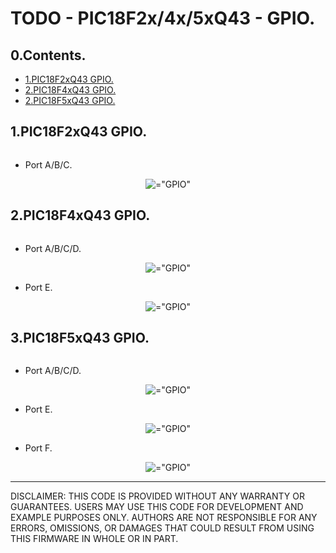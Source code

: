 # TODO - PIC18F2x/4x/5xQ43 - GPIO.

## 0.Contents.

- [1.PIC18F2xQ43 GPIO.](#1pic18f2xq43-gpio)
- [2.PIC18F4xQ43 GPIO.](#2pic18f4xq43-gpio)
- [2.PIC18F5xQ43 GPIO.](#2pic18f5xq43-gpio)

## 1.PIC18F2xQ43 GPIO.

```c
```

- Port A/B/C.

<p align="center"><img alt=="GPIO" src="./pics/gpio.png"></p>

## 2.PIC18F4xQ43 GPIO.

```c
```

- Port A/B/C/D.

<p align="center"><img alt=="GPIO" src="./pics/gpio.png"></p>

- Port E.

<p align="center"><img alt=="GPIO" src="./pics/gpio-e.png"></p>

## 3.PIC18F5xQ43 GPIO.

```c
```

- Port A/B/C/D.

<p align="center"><img alt=="GPIO" src="./pics/gpio.png"></p>

- Port E.

<p align="center"><img alt=="GPIO" src="./pics/gpio-e.png"></p>

- Port F.

<p align="center"><img alt=="GPIO" src="./pics/gpio-f.png"></p>

---
DISCLAIMER: THIS CODE IS PROVIDED WITHOUT ANY WARRANTY OR GUARANTEES.
USERS MAY USE THIS CODE FOR DEVELOPMENT AND EXAMPLE PURPOSES ONLY.
AUTHORS ARE NOT RESPONSIBLE FOR ANY ERRORS, OMISSIONS, OR DAMAGES THAT COULD
RESULT FROM USING THIS FIRMWARE IN WHOLE OR IN PART.